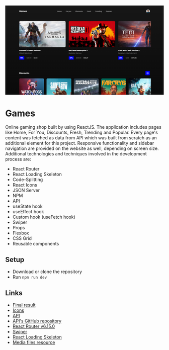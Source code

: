 ![Alt games](https://raw.githubusercontent.com/artyom285/portfolio/master/assets/portfolio/web-store.png)

# Games

Online gaming shop built by using ReactJS. The application includes pages like Home, For You, Discounts, Fresh, Trending and Popular. Every page's content was fetched as data from API which was built from scratch as an additional element for this project. Responsive functionality and sidebar navigation are provided on the website as well, depending on screen size. Additional technologies and techniques involved in the development process are:

* React Router
* React Loading Skeleton
* Code-Splitting
* React Icons
* JSON Server
* NPM
* API
* useState hook
* useEffect hook
* Custom hook (useFetch hook)
* Swiper
* Props
* Flexbox
* CSS Grid
* Reusable components

## Setup

* Download or clone the repository
* Run ```npm run dev```

## Links

* [Final result](https://games285.netlify.app/)
* [Icons](https://react-icons.github.io/react-icons/)
* [API](https://games-api-m8ak.onrender.com/games)
* [API's GitHub repository](https://github.com/artyom285/web-store-api)
* [React Router v6.15.0](https://reactrouter.com/en/main)
* [Swiper](https://swiperjs.com/)
* [React Loading Skeleton](https://www.npmjs.com/package/react-loading-skeleton)
* [Media files resource](https://store.epicgames.com/en-US/)